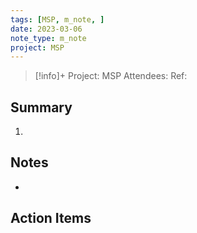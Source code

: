 ```yaml
---
tags: [MSP, m_note, ]
date: 2023-03-06
note_type: m_note
project: MSP
---
```


> [!info]+
>Project: MSP
>Attendees: 
>Ref:

## Summary
1. 


## Notes
* 


## Action Items
